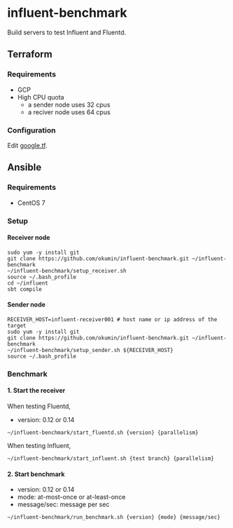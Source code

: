 # influent-benchmark

Build servers to test Influent and Fluentd.

## Terraform

### Requirements

* GCP
* High CPU quota
  * a sender node uses 32 cpus
  * a reciver node uses 64 cpus

### Configuration

Edit [google.tf](https://github.com/okumin/influent-benchmark/tree/master/terraform/providers/google/google.tf).

## Ansible

### Requirements

* CentOS 7

### Setup

#### Receiver node

```
sudo yum -y install git
git clone https://github.com/okumin/influent-benchmark.git ~/influent-benchmark
~/influent-benchmark/setup_receiver.sh
source ~/.bash_profile
cd ~/influent
sbt compile
```

#### Sender node

```
RECEIVER_HOST=influent-receiver001 # host name or ip address of the target
sudo yum -y install git
git clone https://github.com/okumin/influent-benchmark.git ~/influent-benchmark
~/influent-benchmark/setup_sender.sh ${RECEIVER_HOST}
source ~/.bash_profile
```

### Benchmark

#### 1. Start the receiver

When testing Fluentd,

* version: 0.12 or 0.14

```
~/influent-benchmark/start_fluentd.sh {version} {parallelism}
```

When testing Influent,

```
~/influent-benchmark/start_influent.sh {test branch} {parallelism}
```

#### 2. Start benchmark

* version: 0.12 or 0.14
* mode: at-most-once or at-least-once
* message/sec: message per sec

```
~/influent-benchmark/run_benchmark.sh {version} {mode} {message/sec}
```
